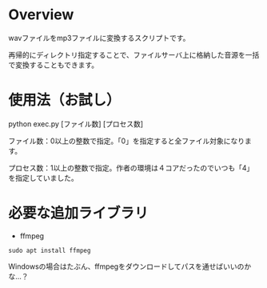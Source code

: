 # Overview

wavファイルをmp3ファイルに変換するスクリプトです。

再帰的にディレクトリ指定することで、ファイルサーバ上に格納した音源を一括で変換することもできます。


# 使用法（お試し）

python exec.py \[ファイル数\] \[プロセス数\]

ファイル数：0以上の整数で指定。「0」を指定すると全ファイル対象になります。

プロセス数：1以上の整数で指定。作者の環境は４コアだったのでいつも「4」を指定していました。


# 必要な追加ライブラリ

- ffmpeg

```
sudo apt install ffmpeg
```

Windowsの場合はたぶん、ffmpegをダウンロードしてパスを通せばいいのかな...？
